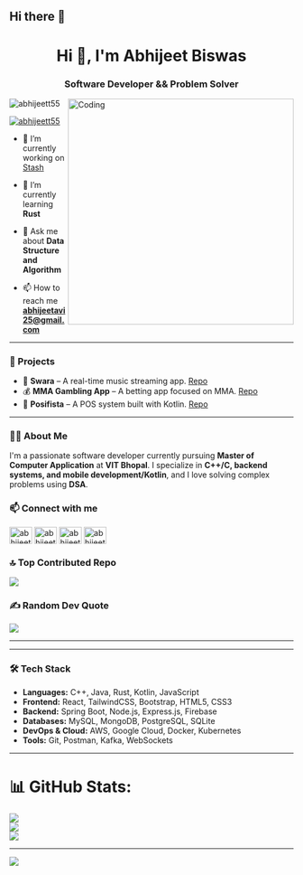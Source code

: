 ## Hi there 👋

<h1 align="center">Hi 👋, I'm Abhijeet Biswas</h1>
<h3 align="center">Software Developer && Problem Solver</h3>

<img align="right" alt="Coding" width="400" src="https://i.giphy.com/media/v1.Y2lkPTc5MGI3NjExOWQ4aDR6N2NuYThtcGg3dG94NjNlZWpiMzBldGF6MnByYXdrd2phdiZlcD12MV9pbnRlcm5hbF9naWZfYnlfaWQmY3Q9cw/G3xHGIDU9LONNZQJid/giphy.gif">

<p align="left"> <img src="https://komarev.com/ghpvc/?username=abhijeett55&label=Profile%20views&color=0e75b6&style=flat" alt="abhijeett55" /> </p>

<p align="left"> <a href="https://github.com/ryo-ma/github-profile-trophy"><img src="https://github-profile-trophy.vercel.app/?username=abhijeett55&column=4&theme=algolia" alt="abhijeett55" /></a> </p>

- 🔭 I’m currently working on [Stash](https://github.com/abhijeett55/Stash.git)

- 🌱 I’m currently learning **Rust**

- 💬 Ask me about **Data Structure and Algorithm**

- 📫 How to reach me **abhijeetavi25@gmail.com**

---

### 🚀 Projects
- 🎵 **Swara** – A real-time music streaming app. [Repo](https://github.com/abhijeett55/Swara)
- 💰 **MMA Gambling App** – A betting app focused on MMA. [Repo](https://github.com/abhijeett55/PayBout)
- 🛒 **Posifista** – A POS system built with Kotlin. [Repo](https://github.com/abhijeett55/Posi)

---

### 👨‍💻 About Me
I'm a passionate software developer currently pursuing **Master of Computer Application** at **VIT Bhopal**. 
I specialize in **C++/C, backend systems, and mobile development/Kotlin**, and I love solving complex problems using **DSA**.

### 📫 Connect with me
<p align="left">
<a href="https://www.linkedin.com/in/abhijeett" target="blank"><img align="center" src="https://raw.githubusercontent.com/rahuldkjain/github-profile-readme-generator/master/src/images/icons/Social/linked-in-alt.svg" alt="abhijeett" height="30" width="40" /></a>
<a href="https://instagram.com/abhijeett55" target="blank"><img align="center" src="https://raw.githubusercontent.com/rahuldkjain/github-profile-readme-generator/master/src/images/icons/Social/instagram.svg" alt="abhijeett55" height="30" width="40" /></a>
<a href="https://www.codechef.com/users/abhijeett55" target="blank"><img align="center" src="https://cdn.jsdelivr.net/npm/simple-icons@3.1.0/icons/codechef.svg" alt="abhijeett55" height="30" width="40" /></a>
<a href="https://codeforces.com/profile/abhijeett55" target="blank"><img align="center" src="https://raw.githubusercontent.com/rahuldkjain/github-profile-readme-generator/master/src/images/icons/Social/codeforces.svg" alt="abhijeett55" height="30" width="40" /></a>
</p>

### 🔝 Top Contributed Repo
![](https://github-contributor-stats.vercel.app/api?username=abhijeett55&limit=5&theme=dark&combine_all_yearly_contributions=true)

### ✍️ Random Dev Quote
![](https://quotes-github-readme.vercel.app/api?type=horizontal&theme=dark)

---



---

### 🛠️ Tech Stack
- **Languages:** C++, Java, Rust, Kotlin, JavaScript
- **Frontend:** React, TailwindCSS, Bootstrap, HTML5, CSS3
- **Backend:** Spring Boot, Node.js, Express.js, Firebase
- **Databases:** MySQL, MongoDB, PostgreSQL, SQLite
- **DevOps & Cloud:** AWS, Google Cloud, Docker, Kubernetes
- **Tools:** Git, Postman, Kafka, WebSockets

---

# 📊 GitHub Stats:
![](https://github-readme-stats.vercel.app/api?username=abhijeett55&theme=dark&hide_border=false&include_all_commits=true&count_private=true)<br/>
![](https://nirzak-streak-stats.vercel.app/?user=abhijeett55&theme=dark&hide_border=false)<br/>
![](https://github-readme-stats.vercel.app/api/top-langs/?username=abhijeett55&theme=dark&hide_border=false&include_all_commits=true&count_private=true&layout=compact)


---
[![](https://visitcount.itsvg.in/api?id=abhijeett55&icon=7&color=6)](https://visitcount.itsvg.in)
